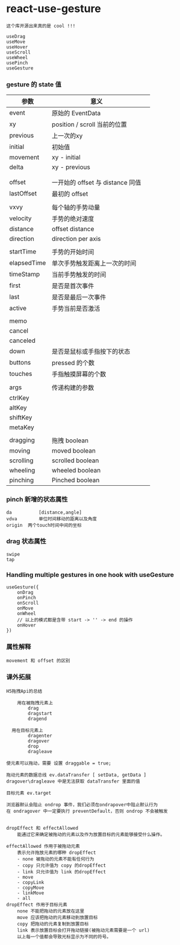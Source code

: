 # react-use-gesture

```
这个库开源出来真的是 cool !!! 

useDrag
useMove
useHover
useScroll
useWheel
usePinch
useGesture
```

### gesture 的 state 值

| 参数        | 意义                             |      |
| ----------- | -------------------------------- | ---- |
| event       | 原始的 EventData                 |      |
| xy          | position / scroll 当前的位置     |      |
| previous    | 上一次的xy                       |      |
| initial     | 初始值                           |      |
| movement    | xy - initial                     |      |
| delta       | xy - previous                    |      |
|             |                                  |      |
|             |                                  |      |
| offset      | 一开始的 offset 与 distance 同值 |      |
| lastOffset  | 最初的 offset                    |      |
|             |                                  |      |
| vxvy        | 每个轴的手势动量                 |      |
| velocity    | 手势的绝对速度                   |      |
| distance    | offset distance                  |      |
| direction   | direction per axis               |      |
|             |                                  |      |
| startTime   | 手势的开始时间                   |      |
| elapsedTime | 单次手势触发距离上一次的时间     |      |
| timeStamp   | 当前手势触发的时间               |      |
| first       | 是否是首次事件                   |      |
| last        | 是否是最后一次事件               |      |
| active      | 手势当前是否激活                 |      |
|             |                                  |      |
| memo        |                                  |      |
| cancel      |                                  |      |
| canceled    |                                  |      |
| down        | 是否是鼠标或手指按下的状态       |      |
| buttons     | pressed 的个数                   |      |
| touches     | 手指触摸屏幕的个数               |      |
|             |                                  |      |
| args        | 传递构建的参数                   |      |
| ctrlKey     |                                  |      |
| altKey      |                                  |      |
| shiftKey    |                                  |      |
| metaKey     |                                  |      |
|             |                                  |      |
| dragging    | 拖拽        boolean              |      |
| moving      | moved    boolean                 |      |
| scrolling   | scrolled  boolean                |      |
| wheeling    | wheeled  boolean                 |      |
| pinching    | Pinched  boolean                 |      |



### pinch 新增的状态属性

```
da 			[distance,angle]
vdva		单位时间移动的距离以及角度
origin	两个touch时间中间的坐标
```

### drag 状态属性

```
swipe
tap
```



### Handling multiple gestures in one hook with useGesture

```
useGesture({
	onDrag
	onPinch
	onScroll
	onMove
	onWheel
	// 以上的模式都是含带 start -> '' -> end 的操作
	onHover
})
```



### 属性解释

```
movement 和 offset 的区别
```

 

### 课外拓展

```
H5拖拽Api的总结
	
	用在被拖拽元素上
		drag
		dragstart
		dragend
	
  用在目标元素上
		dragenter
		dragover
		drop
		dragleave
		
使元素可以拖动，需要 设置 draggable = true;

拖动元素的数据总线 ev.dataTransfer [ setData, getData ]
dragover\dragleave 中是无法获取 dataTransfer 里面的值

目标元素 ev.target
		
浏览器默认会阻止 ondrop 事件，我们必须在ondrapover中阻止默认行为
在 ondragover 中一定要执行 preventDefault，否则 ondrop 不会被触发


dropEffect 和 effectAllowed 
	能通过它来确定被拖动的元素以及作为放置目标的元素能够接受什么操作。

effectAllowed 作用于被拖动元素
	表示允许拖放元素的哪种 dropEffect
	- none 被拖动的元素不能有任何行为
	- copy 只允许值为 copy 的dropEffect
	- link 只允许值为 link 的dropEffect
	- move 
	- copyLink
	- copyMove
	- linkMove
	- all
dropEffect 作用于目标元素
	none 不能把拖动的元素放在这里
	move 应该把拖动的元素移动到放置目标
	copy 把拖动的元素复制到放置目标
	link 表示放置目标会打开拖动链接(被拖动元素需要是一个 url)
	以上每一个值都会导致光标显示为不同的符号。
	
```

